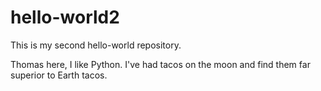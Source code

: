 # hello-world2
This is my second hello-world repository.

Thomas here, I like Python.
I've had tacos on the moon and find them far superior to Earth tacos.
